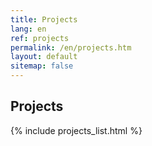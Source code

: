 ```yaml
---
title: Projects
lang: en
ref: projects
permalink: /en/projects.htm
layout: default
sitemap: false
---
```


<h2>Projects</h2>

{% include projects_list.html %}
